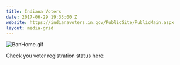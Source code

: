 ```yaml
---
title: Indiana Voters
date: 2017-06-29 19:33:00 Z
website: https://indianavoters.in.gov/PublicSite/PublicMain.aspx
layout: media-grid
---
```


![BanHome.gif](/uploads/BanHome.gif)

Check you voter registration status here: 